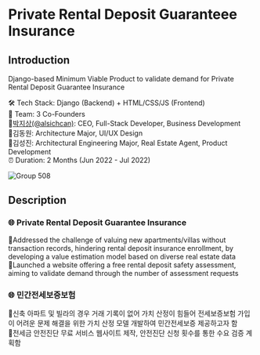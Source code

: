 # Private Rental Deposit Guaranteee Insurance
## Introduction  
Django-based Minimum Viable Product to validate demand for Private Rental Deposit Guarantee Insurance  

🛠 Tech Stack: Django (Backend) + HTML/CSS/JS (Frontend)  
👥 Team: 3 Co-Founders  
🔸[박지상(@alsichcan)](https://github.com/alsichcan): CEO, Full-Stack Developer, Business Development  
🔸김동원: Architecture Major, UI/UX Design  
🔸김성진: Architectural Engineering Major, Real Estate Agent, Product Development  
⏰ Duration: 2 Months (Jun 2022 - Jul 2022)   

![Group 508](https://github.com/alsichcan/GreatZipsa/assets/37293866/602d777b-1758-4b44-b91c-a322010f7db4)

## Description
### 🌐 Private Rental Deposit Guarantee Insurance  
🔸Addressed the challenge of valuing new apartments/villas without transaction records, hindering rental deposit insurance enrollment, by developing a value estimation model based on diverse real estate data  
🔸Launched a website offering a free rental deposit safety assessment, aiming to validate demand through the number of assessment requests

### 🌐 민간전세보증보험  
🔸신축 아파트 및 빌라의 경우 거래 기록이 없어 가치 산정이 힘들어 전세보증보험 가입이 어려운 문제 해결을 위한 가치 산정 모델 개발하여 민간전세보증 제공하고자 함  
🔸전세금 안전진단 무료 서비스 웹사이트 제작, 안전진단 신청 횟수를 통한 수요 검증 계획함    


